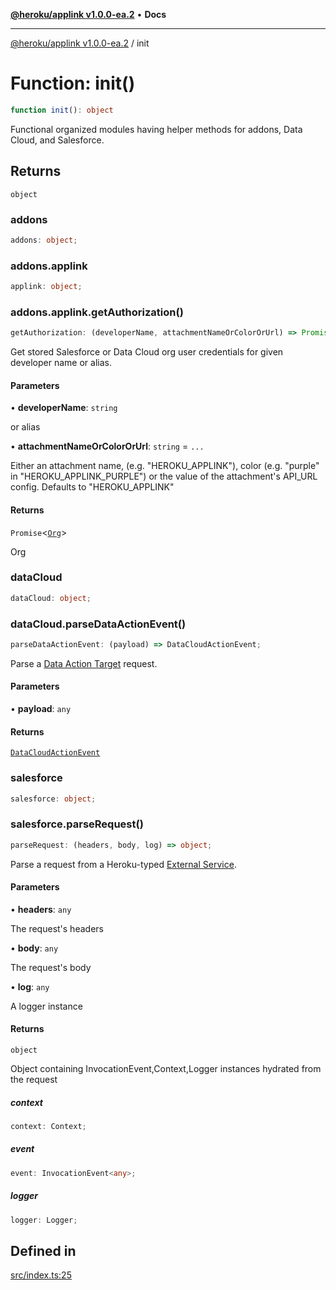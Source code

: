 [**@heroku/applink v1.0.0-ea.2**](../README.md) • **Docs**

***

[@heroku/applink v1.0.0-ea.2](../README.md) / init

# Function: init()

```ts
function init(): object
```

Functional organized modules having helper methods for addons, Data Cloud, and Salesforce.

## Returns

`object`

### addons

```ts
addons: object;
```

### addons.applink

```ts
applink: object;
```

### addons.applink.getAuthorization()

```ts
getAuthorization: (developerName, attachmentNameOrColorOrUrl) => Promise<Org>;
```

Get stored Salesforce or Data Cloud org user credentials for given developer name or alias.

#### Parameters

• **developerName**: `string`

or alias

• **attachmentNameOrColorOrUrl**: `string` = `...`

Either an attachment name, (e.g. "HEROKU_APPLINK"), color (e.g. "purple" in "HEROKU_APPLINK_PURPLE") or the value of the attachment's API_URL config. Defaults to "HEROKU_APPLINK"

#### Returns

`Promise`\<[`Org`](../interfaces/Org.md)\>

Org

### dataCloud

```ts
dataCloud: object;
```

### dataCloud.parseDataActionEvent()

```ts
parseDataActionEvent: (payload) => DataCloudActionEvent;
```

Parse a [Data Action Target](https://help.salesforce.com/s/articleView?id=sf.c360_a_create_a_data_action_target_of_webhook_type.htm&type=5) request.

#### Parameters

• **payload**: `any`

#### Returns

[`DataCloudActionEvent`](../interfaces/DataCloudActionEvent.md)

### salesforce

```ts
salesforce: object;
```

### salesforce.parseRequest()

```ts
parseRequest: (headers, body, log) => object;
```

Parse a request from a Heroku-typed [External Service](https://help.salesforce.com/s/articleView?id=sf.external_services.htm&type=5).

#### Parameters

• **headers**: `any`

The request's headers

• **body**: `any`

The request's body

• **log**: `any`

A logger instance

#### Returns

`object`

Object containing InvocationEvent,Context,Logger instances hydrated from the request

##### context

```ts
context: Context;
```

##### event

```ts
event: InvocationEvent<any>;
```

##### logger

```ts
logger: Logger;
```

## Defined in

[src/index.ts:25](https://github.com/heroku/heroku-applink-nodejs/blob/3fb51da43e4d04227af35a3ae6f0781c0baa825b/src/index.ts#L25)
